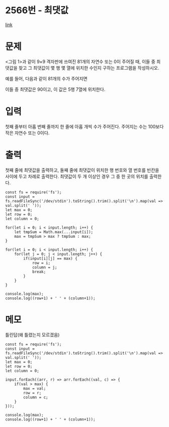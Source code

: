 # 2566번 - 최댓값

[link](https://www.acmicpc.net/problem/2566)

# 문제
<그림 1>과 같이 9×9 격자판에 쓰여진 81개의 자연수 또는 0이 주어질 때, 이들 중 최댓값을 찾고 그 최댓값이 몇 행 몇 열에 위치한 수인지 구하는 프로그램을 작성하시오.

예를 들어, 다음과 같이 81개의 수가 주어지면


이들 중 최댓값은 90이고, 이 값은 5행 7열에 위치한다.

# 입력
첫째 줄부터 아홉 번째 줄까지 한 줄에 아홉 개씩 수가 주어진다. 주어지는 수는 100보다 작은 자연수 또는 0이다.

# 출력
첫째 줄에 최댓값을 출력하고, 둘째 줄에 최댓값이 위치한 행 번호와 열 번호를 빈칸을 사이에 두고 차례로 출력한다. 최댓값이 두 개 이상인 경우 그 중 한 곳의 위치를 출력한다.
```
const fs = require('fs');
const input = fs.readFileSync('/dev/stdin').toString().trim().split('\n').map(val => val.split(' '));
let max = 0;
let row = 0;
let column = 0;

for(let i = 0; i < input.length; i++) {
    let tmpSum = Math.max(...input[i]);
    max = tmpSum > max ? tmpSum : max;
}

for(let i = 0; i < input.length; i++) {
    for(let j = 0; j < input.length; j++) {
        if(input[i][j] == max) {
            row = i;
            column = j;
            break;
        }
    }
}

console.log(max);
console.log((row+1) + ' ' + (column+1));
```

# 메모
틀린답(왜 틀렸는지 모르겠음)
```
const fs = require('fs');
const input = fs.readFileSync('/dev/stdin').toString().trim().split('\n').map(val => val.split(' '));
let max = 0;
let row = 0;
let column = 0;

input.forEach((arr, r) => arr.forEach((val, c) => {
    if(val > max) {
        max = val;
        row = r;
        column = c;
    }
}));

console.log(max);
console.log((row+1) + ' ' + (column+1));
```
